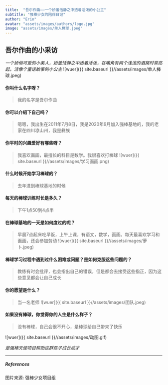 ```yaml
---
title:  "吾尔作曲——一个娇羞恬静之中透着活泼的小公主"
subtitle: "强棒少女的陪伴日记"
author: "Erin"
avatar: "assets/images/authors/logo.jpg"
image: "assets/images/单人棒球.jpeg"
---
```


## 吾尔作曲的小采访
*一个娇俏可爱的小美人，娇羞恬静之中透着活泼，在嘴角有两个浅浅的酒窝时常亮起，活像个童话故事的小公主* 
![wuer]({{ site.baseurl }}//assets/images/单人棒球.jpeg)

#### 你叫什么名字呀？
> 我的名字是吾尔作曲

#### 你可以介绍下自己吗？
> 嗯嗯，我出生在2011年7月8日，我是2020年9月加入强棒基地的，我的老家在四川凉山州，我是彝族

#### 你平时的兴趣爱好有哪些呀？
> 我喜欢画画，最擅长的科目是数学。我很喜欢打棒球
![wuer]({{ site.baseurl }}//assets/images/学习画画.png)

#### 什么时候开始学习棒球的？
> 去年进到棒球基地的时候

#### 每天的棒球训练时长是多久？
> 下午1点50到4点半

#### 在棒球基地的一天是如何度过的呢？
> 早晨7点起床吃早饭，上午上课，有语文，数学，画画。每天最喜欢学习和画画，还会参加劳动
![wuer]({{ site.baseurl }}//assets/images/萝卜.jpeg)

#### 棒球学习过程中遇到过什么困难或问题？是如何克服这些问题的？
> 教练有时会批评，也会指出自己的错误，但是都会去接受这些指正，因为这些意见都会让自己成长

#### 你的愿望是什么？
> 当一名老师
![wuer]({{ site.baseurl }}//assets/images/团队.jpeg)

#### 如果没有棒球，你觉得你的人生是什么样子？
> 没有棒球，自己会很不开心，是棒球给自己带来了快乐


![wuer]({{ site.baseurl }}//assets/images/动图.gif)

*是强棒天使项目帮助这群孩子成长成才* 

*** 

##### References
图片来源: 强棒少女项目组 
